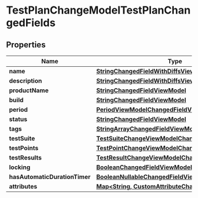 

# TestPlanChangeModelTestPlanChangedFields


## Properties

| Name | Type | Description | Notes |
|------------ | ------------- | ------------- | -------------|
|**name** | [**StringChangedFieldWithDiffsViewModel**](StringChangedFieldWithDiffsViewModel.md) |  |  [optional] |
|**description** | [**StringChangedFieldWithDiffsViewModel**](StringChangedFieldWithDiffsViewModel.md) |  |  [optional] |
|**productName** | [**StringChangedFieldViewModel**](StringChangedFieldViewModel.md) |  |  [optional] |
|**build** | [**StringChangedFieldViewModel**](StringChangedFieldViewModel.md) |  |  [optional] |
|**period** | [**PeriodViewModelChangedFieldViewModel**](PeriodViewModelChangedFieldViewModel.md) |  |  [optional] |
|**status** | [**StringChangedFieldViewModel**](StringChangedFieldViewModel.md) |  |  [optional] |
|**tags** | [**StringArrayChangedFieldViewModel**](StringArrayChangedFieldViewModel.md) |  |  [optional] |
|**testSuite** | [**TestSuiteChangeViewModelChangedFieldViewModel**](TestSuiteChangeViewModelChangedFieldViewModel.md) |  |  [optional] |
|**testPoints** | [**TestPointChangeViewModelChangedFieldViewModel**](TestPointChangeViewModelChangedFieldViewModel.md) |  |  [optional] |
|**testResults** | [**TestResultChangeViewModelChangedFieldViewModel**](TestResultChangeViewModelChangedFieldViewModel.md) |  |  [optional] |
|**locking** | [**BooleanChangedFieldViewModel**](BooleanChangedFieldViewModel.md) |  |  [optional] |
|**hasAutomaticDurationTimer** | [**BooleanNullableChangedFieldViewModel**](BooleanNullableChangedFieldViewModel.md) |  |  [optional] |
|**attributes** | [**Map&lt;String, CustomAttributeChangeModel&gt;**](CustomAttributeChangeModel.md) |  |  [optional] |




